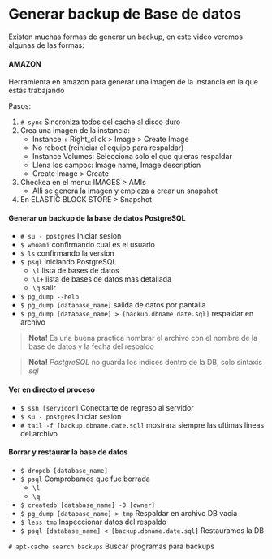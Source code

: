 # Generar backup de Base de datos
Existen muchas formas de generar un backup, en este video veremos algunas de las formas:

#### AMAZON
Herramienta en amazon para generar una imagen de la instancia en la que estás trabajando

Pasos:
1. `# sync` Sincroniza todos del cache al disco duro
1. Crea una imagen de la instancia:
   - Instance + Right_click > Image > Create Image
   - No reboot (reiniciar el equipo para respaldar)
   - Instance Volumes: Selecciona solo el que quieras respaldar
   - Llena los campos: Image name, Image description
   - Create Image > Create
1. Checkea en el menu: IMAGES > AMIs
   - Alli se genera la imagen y empieza a crear un snapshot
1. En ELASTIC BLOCK STORE > Snapshot

#### Generar un backup de la base de datos PostgreSQL
   - `# su - postgres` Iniciar sesion
   - `$ whoami` confirmando cual es el usuario
   - `$ ls` confirmando la version
   - `$ psql` iniciando PostgreSQL
      - `\l` lista de bases de datos
      - `\l+` lista de bases de datos mas detallada
	  - `\q` salir
   - `$ pg_dump --help`
   - `$ pg_dump [database_name]` salida de datos por pantalla
   - `$ pg_dump [database_name] > [backup.dbname.date.sql]` respaldar en archivo

> **Nota!** Es una buena práctica nombrar el archivo con
el nombre de la base de datos y la fecha del respaldo

> **Nota!** _PostgreSQL_ no guarda los indices dentro de la DB,
solo sintaxis _sql_

#### Ver en directo el proceso
   - `$ ssh [servidor]` Conectarte de regreso al servidor
   - `$ su - postgres` Iniciar sesion
   - `# tail -f [backup.dbname.date.sql]` mostrara siempre las ultimas lineas del archivo

#### Borrar y restaurar la base de datos
- `$ dropdb [database_name]`
- `$ psql` Comprobamos que fue borrada
   - `\l`
   - `\q`
- `$ createdb [database_name] -0 [owner]`
- `$ pg_dump [database_name] > tmp` Respaldar en archivo DB vacia
- `$ less tmp` Inspeccionar datos del respaldo
- `$ psql [database_name] < [backup.dbname.date.sql]` Restauramos la DB

`# apt-cache search backups` Buscar programas para backups
